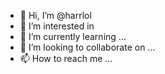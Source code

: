 - 👋 Hi, I’m @harrlol
- 👀 I’m interested in 
- 🌱 I’m currently learning ...
- 💞️ I’m looking to collaborate on ...
- 📫 How to reach me ...

<!---
harrlol/harrlol is a ✨ special ✨ repository because its `README.md` (this file) appears on your GitHub profile.
You can click the Preview link to take a look at your changes.
--->
